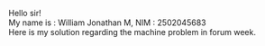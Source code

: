 Hello sir!<br>
My name is : William Jonathan M, NIM : 2502045683<br>
Here is my solution regarding the machine problem in forum week. <br>
